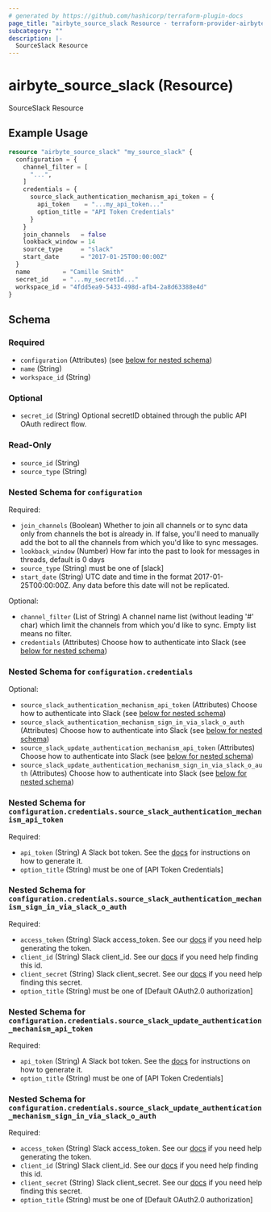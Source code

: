```yaml
---
# generated by https://github.com/hashicorp/terraform-plugin-docs
page_title: "airbyte_source_slack Resource - terraform-provider-airbyte"
subcategory: ""
description: |-
  SourceSlack Resource
---
```


# airbyte_source_slack (Resource)

SourceSlack Resource

## Example Usage

```terraform
resource "airbyte_source_slack" "my_source_slack" {
  configuration = {
    channel_filter = [
      "...",
    ]
    credentials = {
      source_slack_authentication_mechanism_api_token = {
        api_token    = "...my_api_token..."
        option_title = "API Token Credentials"
      }
    }
    join_channels   = false
    lookback_window = 14
    source_type     = "slack"
    start_date      = "2017-01-25T00:00:00Z"
  }
  name         = "Camille Smith"
  secret_id    = "...my_secretId..."
  workspace_id = "4fdd5ea9-5433-498d-afb4-2a8d63388e4d"
}
```

<!-- schema generated by tfplugindocs -->
## Schema

### Required

- `configuration` (Attributes) (see [below for nested schema](#nestedatt--configuration))
- `name` (String)
- `workspace_id` (String)

### Optional

- `secret_id` (String) Optional secretID obtained through the public API OAuth redirect flow.

### Read-Only

- `source_id` (String)
- `source_type` (String)

<a id="nestedatt--configuration"></a>
### Nested Schema for `configuration`

Required:

- `join_channels` (Boolean) Whether to join all channels or to sync data only from channels the bot is already in.  If false, you'll need to manually add the bot to all the channels from which you'd like to sync messages.
- `lookback_window` (Number) How far into the past to look for messages in threads, default is 0 days
- `source_type` (String) must be one of [slack]
- `start_date` (String) UTC date and time in the format 2017-01-25T00:00:00Z. Any data before this date will not be replicated.

Optional:

- `channel_filter` (List of String) A channel name list (without leading '#' char) which limit the channels from which you'd like to sync. Empty list means no filter.
- `credentials` (Attributes) Choose how to authenticate into Slack (see [below for nested schema](#nestedatt--configuration--credentials))

<a id="nestedatt--configuration--credentials"></a>
### Nested Schema for `configuration.credentials`

Optional:

- `source_slack_authentication_mechanism_api_token` (Attributes) Choose how to authenticate into Slack (see [below for nested schema](#nestedatt--configuration--credentials--source_slack_authentication_mechanism_api_token))
- `source_slack_authentication_mechanism_sign_in_via_slack_o_auth` (Attributes) Choose how to authenticate into Slack (see [below for nested schema](#nestedatt--configuration--credentials--source_slack_authentication_mechanism_sign_in_via_slack_o_auth))
- `source_slack_update_authentication_mechanism_api_token` (Attributes) Choose how to authenticate into Slack (see [below for nested schema](#nestedatt--configuration--credentials--source_slack_update_authentication_mechanism_api_token))
- `source_slack_update_authentication_mechanism_sign_in_via_slack_o_auth` (Attributes) Choose how to authenticate into Slack (see [below for nested schema](#nestedatt--configuration--credentials--source_slack_update_authentication_mechanism_sign_in_via_slack_o_auth))

<a id="nestedatt--configuration--credentials--source_slack_authentication_mechanism_api_token"></a>
### Nested Schema for `configuration.credentials.source_slack_authentication_mechanism_api_token`

Required:

- `api_token` (String) A Slack bot token. See the <a href="https://docs.airbyte.com/integrations/sources/slack">docs</a> for instructions on how to generate it.
- `option_title` (String) must be one of [API Token Credentials]


<a id="nestedatt--configuration--credentials--source_slack_authentication_mechanism_sign_in_via_slack_o_auth"></a>
### Nested Schema for `configuration.credentials.source_slack_authentication_mechanism_sign_in_via_slack_o_auth`

Required:

- `access_token` (String) Slack access_token. See our <a href="https://docs.airbyte.com/integrations/sources/slack">docs</a> if you need help generating the token.
- `client_id` (String) Slack client_id. See our <a href="https://docs.airbyte.com/integrations/sources/slack">docs</a> if you need help finding this id.
- `client_secret` (String) Slack client_secret. See our <a href="https://docs.airbyte.com/integrations/sources/slack">docs</a> if you need help finding this secret.
- `option_title` (String) must be one of [Default OAuth2.0 authorization]


<a id="nestedatt--configuration--credentials--source_slack_update_authentication_mechanism_api_token"></a>
### Nested Schema for `configuration.credentials.source_slack_update_authentication_mechanism_api_token`

Required:

- `api_token` (String) A Slack bot token. See the <a href="https://docs.airbyte.com/integrations/sources/slack">docs</a> for instructions on how to generate it.
- `option_title` (String) must be one of [API Token Credentials]


<a id="nestedatt--configuration--credentials--source_slack_update_authentication_mechanism_sign_in_via_slack_o_auth"></a>
### Nested Schema for `configuration.credentials.source_slack_update_authentication_mechanism_sign_in_via_slack_o_auth`

Required:

- `access_token` (String) Slack access_token. See our <a href="https://docs.airbyte.com/integrations/sources/slack">docs</a> if you need help generating the token.
- `client_id` (String) Slack client_id. See our <a href="https://docs.airbyte.com/integrations/sources/slack">docs</a> if you need help finding this id.
- `client_secret` (String) Slack client_secret. See our <a href="https://docs.airbyte.com/integrations/sources/slack">docs</a> if you need help finding this secret.
- `option_title` (String) must be one of [Default OAuth2.0 authorization]


